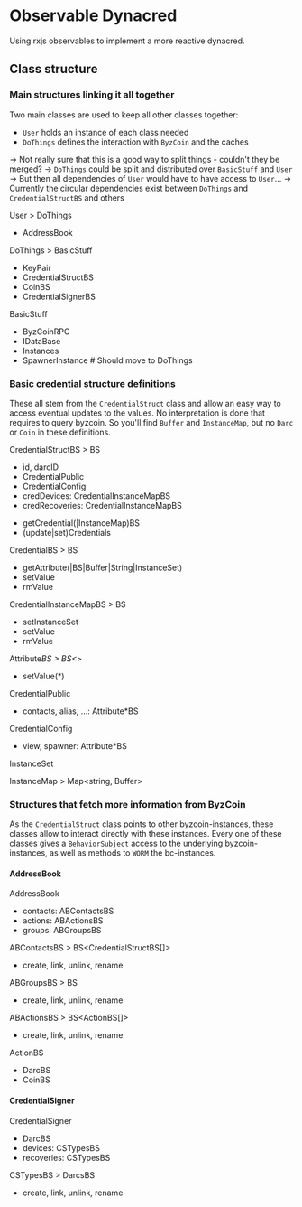 # Observable Dynacred

Using rxjs observables to implement a more reactive dynacred.

## Class structure

### Main structures linking it all together

Two main classes are used to keep all other classes together:
- `User` holds an instance of each class needed
- `DoThings` defines the interaction with `ByzCoin` and the caches 

-> Not really sure that this is a good way to split things - couldn't they be merged?
-> `DoThings` could be split and distributed over `BasicStuff` and `User`
-> But then all dependencies of `User` would have to have access to `User`...
-> Currently the circular dependencies exist between `DoThings` and `CredentialStructBS` and others

User > DoThings
  + AddressBook
  
DoThings > BasicStuff
  + KeyPair
  + CredentialStructBS
  + CoinBS
  + CredentialSignerBS
  
BasicStuff
  + ByzCoinRPC
  + IDataBase
  + Instances
  + SpawnerInstance # Should move to DoThings

### Basic credential structure definitions

These all stem from the `CredentialStruct` class and allow an easy way to access eventual updates to the values. 
No interpretation is done that requires to query byzcoin.
So you'll find `Buffer` and `InstanceMap`, but no `Darc` or `Coin` in these definitions.
  
CredentialStructBS > BS<CredentialStruct>
  + id, darcID
  + CredentialPublic
  + CredentialConfig
  + credDevices: CredentialInstanceMapBS
  + credRecoveries: CredentialInstanceMapBS
  - getCredential(|InstanceMap)BS
  - (update|set)Credentials

CredentialBS > BS<Credential>
  - getAttribute(|BS|Buffer|String|InstanceSet)
  - setValue
  - rmValue
  
CredentialInstanceMapBS > BS<InstanceMap>
  - setInstanceSet
  - setValue
  - rmValue

Attribute*BS > BS<*>
  - setValue(*)

CredentialPublic
  + contacts, alias, ...: Attribute*BS

CredentialConfig
  + view, spawner: Attribute*BS
  
InstanceSet

InstanceMap > Map<string, Buffer>

### Structures that fetch more information from ByzCoin

As the `CredentialStruct` class points to other byzcoin-instances, these classes allow to interact directly with 
these instances.
Every one of these classes gives a `BehaviorSubject` access to the underlying byzcoin-instances, as well as methods 
to `WORM` the bc-instances.

#### AddressBook

AddressBook
  + contacts: ABContactsBS
  + actions: ABActionsBS
  + groups: ABGroupsBS

ABContactsBS > BS<CredentialStructBS[]>
  - create, link, unlink, rename

ABGroupsBS > BS<DarcsBS>
  - create, link, unlink, rename

ABActionsBS > BS<ActionBS[]>
  - create, link, unlink, rename

ActionBS
  + DarcBS
  + CoinBS
  
#### CredentialSigner

CredentialSigner
  + DarcBS
  + devices: CSTypesBS
  + recoveries: CSTypesBS

CSTypesBS > DarcsBS
  - create, link, unlink, rename
